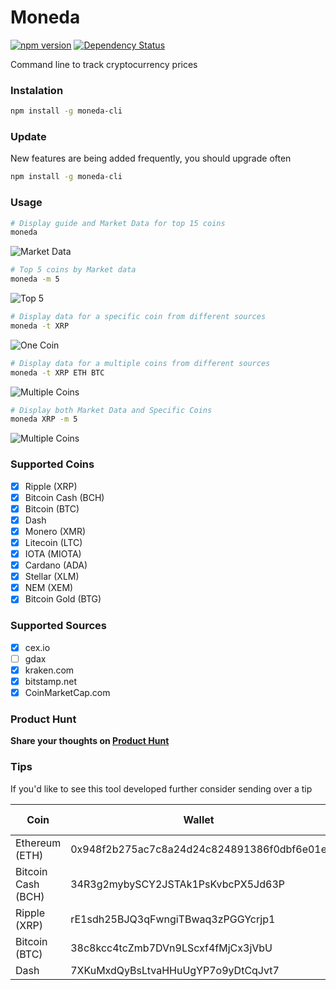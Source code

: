# Moneda
[![npm version](https://badge.fury.io/js/moneda-cli.svg)](https://badge.fury.io/js/moneda-cli)
[![Dependency Status](https://david-dm.org/hminaya/moneda-cli.svg)](https://david-dm.org/hminaya/moneda-cli.svg)

Command line to track cryptocurrency prices

### Instalation

```bash
npm install -g moneda-cli
```

### Update

New features are being added frequently, you should upgrade often

```bash
npm install -g moneda-cli
```

### Usage

```bash
# Display guide and Market Data for top 15 coins
moneda
```
![Market Data](https://github.com/hminaya/moneda-cli/raw/master/imgs/no-options.png)

```bash
# Top 5 coins by Market data
moneda -m 5
```
![Top 5](https://github.com/hminaya/moneda-cli/raw/master/imgs/top5.png)

```bash
# Display data for a specific coin from different sources
moneda -t XRP
```
![One Coin](https://github.com/hminaya/moneda-cli/raw/master/imgs/XRP.png)

```bash
# Display data for a multiple coins from different sources
moneda -t XRP ETH BTC
```
![Multiple Coins](https://github.com/hminaya/moneda-cli/raw/master/imgs/tickers-3.png)


```bash
# Display both Market Data and Specific Coins
moneda XRP -m 5
```
![Multiple Coins](https://github.com/hminaya/moneda-cli/raw/master/imgs/advanced.png)



### Supported Coins
- [x] Ripple (XRP)
- [x] Bitcoin Cash (BCH)
- [x] Bitcoin (BTC)
- [x] Dash
- [x] Monero (XMR)
- [x] Litecoin (LTC)
- [x] IOTA (MIOTA)
- [x] Cardano (ADA)
- [x] Stellar (XLM)
- [x] NEM (XEM)
- [x] Bitcoin Gold (BTG)

### Supported Sources
- [x] cex.io
- [ ] gdax
- [x] kraken.com
- [x] bitstamp.net
- [x] CoinMarketCap.com

### Product Hunt
**Share your thoughts on [Product Hunt](https://www.producthunt.com/posts/moneda-cli)**

### Tips

If you'd like to see this tool developed further consider sending over a tip


| Coin               | Wallet                                     | Destination Tag |
|--------------------|--------------------------------------------|-----------------|
| Ethereum (ETH)     | 0x948f2b275ac7c8a24d24c824891386f0dbf6e01e |                 |
| Bitcoin Cash (BCH) | 34R3g2mybySCY2JSTAk1PsKvbcPX5Jd63P         |                 |
| Ripple (XRP)       | rE1sdh25BJQ3qFwngiTBwaq3zPGGYcrjp1         | 20293           |
| Bitcoin (BTC)      | 38c8kcc4tcZmb7DVn9LScxf4fMjCx3jVbU         |                 |
| Dash               | 7XKuMxdQyBsLtvaHHuUgYP7o9yDtCqJvt7         |                 |